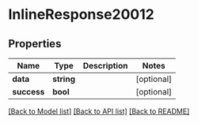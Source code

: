 # InlineResponse20012

## Properties
Name | Type | Description | Notes
------------ | ------------- | ------------- | -------------
**data** | **string** |  | [optional] 
**success** | **bool** |  | [optional] 

[[Back to Model list]](../README.md#documentation-for-models) [[Back to API list]](../README.md#documentation-for-api-endpoints) [[Back to README]](../README.md)


